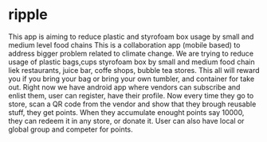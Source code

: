 # ripple
This app is aiming to reduce plastic and styrofoam  box usage by small and medium level food chains 
This is a collaboration app (mobile based) to address bigger problem related to climate change. We are trying to reduce usage of plastic bags,cups styrofoam box
by small and medium food chain liek restaurants, juice bar, coffe shops, bubble tea stores. 
This all will reward you if you bring your bag or bring your own tumbler, and container for take out. 
Right now we have android app where vendors can subscribe and enlist them, user can register, have their profile. 
Now every time they go to store, scan a QR code from the vendor and show that they brough reusable stuff, they get points. 
 When they accumulate enought points say 10000, they can redeem it in any store, or donate it. 
 User can also have local or global group and competer for points. 
 

